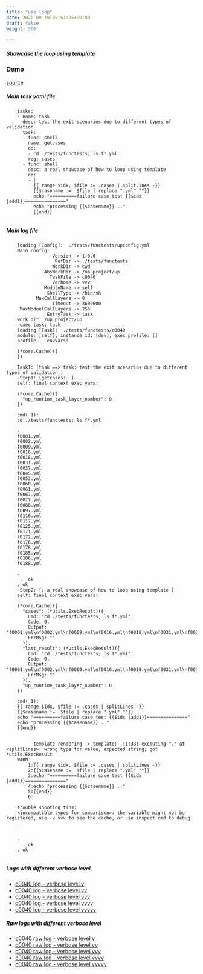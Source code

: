 ```yaml
---
title: "use loop"
date: 2020-09-18T00:51:25+99:00
draft: false
weight: 500

---
```


##### Showcase the loop using template


### Demo








[source](https://github.com/upcmd/up/blob/master/tests/functests/c0040.yml)

##### Main task yaml file
```
    tasks:
    - name: task
      desc: test the exit scenarios due to different types of validation
      task:
      - func: shell
        name: getcases
        do:
        - cd ./tests/functests; ls f*.yml
        reg: cases
      - func: shell
        desc: a real showcase of how to loop using template
        do:
        - |
          {{ range $idx, $file := .cases | splitLines -}}
          {{$casename :=  $file | replace ".yml" ""}}
          echo "==========failure case test {{$idx |add1}}==============="
          echo "processing {{$casename}} .."
          {{end}}
    
```
##### Main log file
```
    loading [Config]:  ./tests/functests/upconfig.yml
    Main config:
                 Version -> 1.0.0
                  RefDir -> ./tests/functests
                 WorkDir -> cwd
              AbsWorkDir -> /up_project/up
                TaskFile -> c0040
                 Verbose -> vvv
              ModuleName -> self
               ShellType -> /bin/sh
           MaxCallLayers -> 8
                 Timeout -> 3600000
     MaxModuelCallLayers -> 256
               EntryTask -> task
    work dir: /up_project/up
    -exec task: task
    loading [Task]:  ./tests/functests/c0040
    module: [self], instance id: [dev], exec profile: []
    profile -  envVars:
    
    (*core.Cache)({
    })
    
    Task1: [task ==> task: test the exit scenarios due to different types of validation ]
    -Step1: [getcases:  ]
    self: final context exec vars:
    
    (*core.Cache)({
      "up_runtime_task_layer_number": 0
    })
    
    cmd( 1):
    cd ./tests/functests; ls f*.yml
    
    -
    f0001.yml
    f0002.yml
    f0009.yml
    f0016.yml
    f0018.yml
    f0031.yml
    f0037.yml
    f0045.yml
    f0053.yml
    f0060.yml
    f0061.yml
    f0067.yml
    f0077.yml
    f0088.yml
    f0097.yml
    f0116.yml
    f0117.yml
    f0125.yml
    f0171.yml
    f0172.yml
    f0176.yml
    f0178.yml
    f0185.yml
    f0186.yml
    f0188.yml
    
    -
     .. ok
    . ok
    -Step2: [: a real showcase of how to loop using template ]
    self: final context exec vars:
    
    (*core.Cache)({
      "cases": (*utils.ExecResult)({
        Cmd: "cd ./tests/functests; ls f*.yml",
        Code: 0,
        Output: "f0001.yml\nf0002.yml\nf0009.yml\nf0016.yml\nf0018.yml\nf0031.yml\nf0037.yml\nf0045.yml\nf0053.yml\nf0060.yml\nf0061.yml\nf0067.yml\nf0077.yml\nf0088.yml\nf0097.yml\nf0116.yml\nf0117.yml\nf0125.yml\nf0171.yml\nf0172.yml\nf0176.yml\nf0178.yml\nf0185.yml\nf0186.yml\nf0188.yml",
        ErrMsg: ""
      }),
      "last_result": (*utils.ExecResult)({
        Cmd: "cd ./tests/functests; ls f*.yml",
        Code: 0,
        Output: "f0001.yml\nf0002.yml\nf0009.yml\nf0016.yml\nf0018.yml\nf0031.yml\nf0037.yml\nf0045.yml\nf0053.yml\nf0060.yml\nf0061.yml\nf0067.yml\nf0077.yml\nf0088.yml\nf0097.yml\nf0116.yml\nf0117.yml\nf0125.yml\nf0171.yml\nf0172.yml\nf0176.yml\nf0178.yml\nf0185.yml\nf0186.yml\nf0188.yml",
        ErrMsg: ""
      }),
      "up_runtime_task_layer_number": 0
    })
    
    cmd( 1):
    {{ range $idx, $file := .cases | splitLines -}}
    {{$casename :=  $file | replace ".yml" ""}}
    echo "==========failure case test {{$idx |add1}}==============="
    echo "processing {{$casename}} .."
    {{end}}
    
    
          template rendering -> template: .:1:33: executing "." at <splitLines>: wrong type for value; expected string; got *utils.ExecResult
    WARN:
        1:{{ range $idx, $file := .cases | splitLines -}}
        2:{{$casename :=  $file | replace ".yml" ""}}
        3:echo "==========failure case test {{$idx |add1}}==============="
        4:echo "processing {{$casename}} .."
        5:{{end}}
        6:
    
    trouble shooting tips:
    <incompatible types for comparison>: the variable might not be registered, use -v vvv to see the cache, or use inspect cmd to debug
    
    -
    
    -
     .. ok
    . ok
    
```


##### Logs with different verbose level
* [c0040 log - verbose level v](../../logs/c0040_v)
* [c0040 log - verbose level vv](../../logs/c0040_vv)
* [c0040 log - verbose level vvv](../../logs/c0040_vvvv)
* [c0040 log - verbose level vvvv](../../logs/c0040_vvvv)
* [c0040 log - verbose level vvvvv](../../logs/c0040_vvvvv)

##### Raw logs with different verbose level
* [c0040 raw log - verbose level v](../../reflogs/c0040_v.log)
* [c0040 raw log - verbose level vv](../../reflogs/c0040_vv.log)
* [c0040 raw log - verbose level vvv](../../reflogs/c0040_vvv.log)
* [c0040 raw log - verbose level vvvv](../../reflogs/c0040_vvvv.log)
* [c0040 raw log - verbose level vvvvv](../../reflogs/c0040_vvvvv.log)







